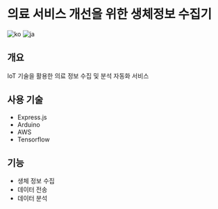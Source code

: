 # 의료 서비스 개선을 위한 생체정보 수집기

![ko](https://img.shields.io/badge/lang-ko-red.svg)
![ja](https://img.shields.io/badge/lang-ja-blue.svg)

## 개요

IoT 기술을 활용한 의료 정보 수집 및 분석 자동화 서비스

## 사용 기술

- Express.js
- Arduino
- AWS
- Tensorflow

## 기능

- 생체 정보 수집
- 데이터 전송
- 데이터 분석
